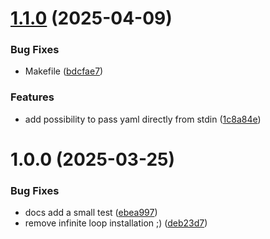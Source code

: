 # [1.1.0](https://github.com/forkbombeu/stepci-captured-runner/compare/v1.0.0...v1.1.0) (2025-04-09)


### Bug Fixes

* Makefile ([bdcfae7](https://github.com/forkbombeu/stepci-captured-runner/commit/bdcfae7706a76b18f1f36ecc2d703b834ee22761))


### Features

* add possibility to pass yaml directly from stdin ([1c8a84e](https://github.com/forkbombeu/stepci-captured-runner/commit/1c8a84e684d7e7a3101d8d74b89e42a6d6a56843))

# 1.0.0 (2025-03-25)


### Bug Fixes

* docs add a small test ([ebea997](https://github.com/forkbombeu/stepci-captured-runner/commit/ebea99736850782249c97bdb60c8c4fbcef3fb9f))
* remove infinite loop installation ;) ([deb23d7](https://github.com/forkbombeu/stepci-captured-runner/commit/deb23d7b9fbfb6566df1d561e8e8f2d359657cbe))

